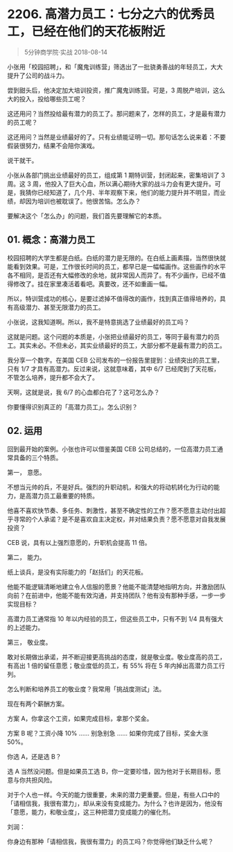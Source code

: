 # 2206. 高潜力员工：七分之六的优秀员工，已经在他们的天花板附近
> 5分钟商学院·实战
2018-08-14

小张用「校园招聘」，和「魔鬼训练营」筛选出了一批骁勇善战的年轻员工，大大提升了公司的战斗力。

尝到甜头后，他决定加大培训投资，推广魔鬼训练营。可是，3 周脱产培训，这么大的投入，投给哪些员工呢？

这还用问？当然投给最有潜力的员工了。那问题来了，怎样的员工，才是最有潜力的员工呢？

这还用问？当然是业绩最好的了。只有业绩能证明一切。那句话怎么说来着：不要假装很努力，结果不会陪你演戏。

说干就干。

小张从各部门挑出业绩最好的员工，组成第 1 期特训营，封闭起来，密集培训了 3 周。这 3 周，他投入了巨大心血，所以满心期待大家的战斗力会有更大提升。可是，我猜你已经知道了，几个月、半年观察下来，他们的能力提升并不明显，而业绩，却因为培训也被耽误了。他很苦恼。怎么办？

要解决这个「怎么办」的问题，我们首先要理解它的本质。

## 01. 概念：高潜力员工

校园招聘的大学生都是白纸。白纸的潜力是无限的。在白纸上画素描，当然很快就能看到效果。可是，工作很长时间的员工，都早已是一幅幅画作。这些画作的水平各不相同，是否还有大幅修改的余地，就非常因人而异了。有不少画作，已经不值得修改了。挂在家里凑活着看吧。真要改，还不如重画一幅。

所以，特训营成功的核心，是要过滤掉不值得改的画作，找到真正值得培养的，具有高级潜力、甚至无限潜力的员工。

小张说，这我知道啊。所以，我不是特意挑选了业绩最好的员工吗？

这就是问题。这个问题的本质是，小张把业绩最好的员工，等同于最有潜力的员工。其实未必。不但未必，其实业绩最好的员工，大部分都不是最有潜力的员工。

我分享一个数字。在美国 CEB 公司发布的一份报告里提到：业绩突出的员工里，只有 1/7 才具有高潜力。反过来说，这就意味着，其中 6/7 已经爬到了天花板，不管怎么培养，提升都不会大了。

天啊，这就是说，我 6/7 的心血都白花了？这可怎么办？

你要懂得识别真正的「高潜力员工」。怎么识别？

## 02. 运用

回到最开始的案例。小张也许可以借鉴美国 CEB 公司总结的，一位高潜力员工通常具备的三个特质。

第一， 意愿。

不想当元帅的兵，不是好兵。强烈的升职动机，和强大的将动机转化为行动的能力，是高潜力员工最重要的特质。

他喜不喜欢快节奏、多任务、刺激性，甚至不确定性的工作？愿不愿意主动付出超乎寻常的个人承诺？是不是喜欢自主决定权，并对结果负责？愿不愿意对自我发展投资？

CEB 说，具有以上强烈意愿的，升职机会提高 11 倍。

第二， 能力。

纸上谈兵，是没有实际能力的「赵括们」的天花板。

他能不能逻辑清晰地建立令人信服的愿景？他能不能清楚地指明方向，并激励团队向前？在前进中，他能不能有效沟通，并支持团队？他有没有那种手感，一步一步实现目标？

高潜力员工通常指 10 年以内经验的员工，但这些员工中，只有不到 1/4 具有强大的上述能力。

第三， 敬业度。

敢对长期做出承诺，并不断迎接更高挑战的态度，就是敬业度。敬业度高的员工，有高出 1 倍的留任意愿；敬业度低的员工，有 55% 将在 5 年内掉出高潜力员工行列。

怎么判断和培养员工的敬业度？我常用「挑战度测试」法。

现在有两个薪酬方案。

方案 A，你拿这个工资，如果完成目标，拿那个奖金。

方案 B 呢？工资小降 10% …… 别急别急 …… 如果你完成了目标，奖金大涨 50%。

你选 A，还是选 B？

选 A 当然没问题。但是如果员工选 B，你一定要珍惜，因为他对于长期目标，愿意与你共担风险。

对于个人也一样。今天的能力很重要，未来的潜力更重要。但是，有些人口中的「请相信我，我很有潜力」，却从来没有变成能力。为什么？也许是因为，他没有「意愿，能力，和敬业度」，这三种把潜力变成能力的催化剂。

刘润：

你身边有那种「请相信我，我很有潜力」的员工吗？你觉得他们缺乏什么呢？




